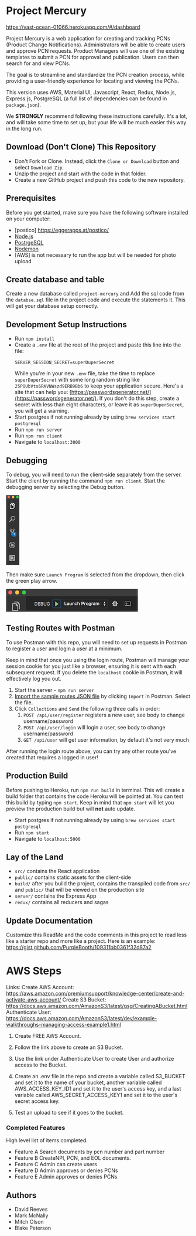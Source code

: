 # Project Mercury

https://vast-ocean-01066.herokuapp.com/#/dashboard

Project Mercury is a web application for creating and tracking PCNs (Product Change Notifications). Administrators will be able to create users and approve PCN requests. Product Managers will use one of the existing templates to submit a PCN for approval and publication. Users can then search for and view PCNs.

The goal is to streamline and standardize the PCN creation process, while providing a user-friendly experience for locating and viewing the PCNs.

This version uses AWS, Material UI, Javascript, React, Redux, Node.js, Express.js, PostgreSQL (a full list of dependencies can be found in `package.json`).

We **STRONGLY** recommend following these instructions carefully. It's a lot, and will take some time to set up, but your life will be much easier this way in the long run.

## Download (Don't Clone) This Repository

* Don't Fork or Clone. Instead, click the `Clone or Download` button and select `Download Zip`.
* Unzip the project and start with the code in that folder.
* Create a new GitHub project and push this code to the new repository.

## Prerequisites

Before you get started, make sure you have the following software installed on your computer:

- [postico] https://eggerapps.at/postico/
- [Node.js](https://nodejs.org/en/)
- [PostrgeSQL](https://www.postgresql.org/)
- [Nodemon](https://nodemon.io/)
- [AWS] is not necessary to run the app but will be needed for photo upload
## Create database and table

Create a new database called `project-mercury` and Add the sql code from the `databse.sql` file in the project code and execute the statements it. This will get your database setup correctly.


## Development Setup Instructions

* Run `npm install`
* Create a `.env` file at the root of the project and paste this line into the file:
    ```
    SERVER_SESSION_SECRET=superDuperSecret
    ```
    While you're in your new `.env` file, take the time to replace `superDuperSecret` with some long random string like `25POUbVtx6RKVNWszd9ERB9Bb6` to keep your application secure. Here's a site that can help you: [https://passwordsgenerator.net/](https://passwordsgenerator.net/). If you don't do this step, create a secret with less than eight characters, or leave it as `superDuperSecret`, you will get a warning.
* Start postgres if not running already by using `brew services start postgresql`
* Run `npm run server`
* Run `npm run client`
* Navigate to `localhost:3000`

## Debugging

To debug, you will need to run the client-side separately from the server. Start the client by running the command `npm run client`. Start the debugging server by selecting the Debug button.

![VSCode Toolbar](documentation/images/vscode-toolbar.png)

Then make sure `Launch Program` is selected from the dropdown, then click the green play arrow.

![VSCode Debug Bar](documentation/images/vscode-debug-bar.png)


## Testing Routes with Postman

To use Postman with this repo, you will need to set up requests in Postman to register a user and login a user at a minimum. 

Keep in mind that once you using the login route, Postman will manage your session cookie for you just like a browser, ensuring it is sent with each subsequent request. If you delete the `localhost` cookie in Postman, it will effectively log you out.

1. Start the server - `npm run server`
2. [Import the sample routes JSON file](./PostmanPrimeSoloRoutes.json) by clicking `Import` in Postman. Select the file.
3. Click `Collections` and `Send` the following three calls in order:
    1. `POST /api/user/register` registers a new user, see body to change username/password
    2. `POST /api/user/login` will login a user, see body to change username/password
    3. `GET /api/user` will get user information, by default it's not very much

After running the login route above, you can try any other route you've created that requires a logged in user!


## Production Build

Before pushing to Heroku, run `npm run build` in terminal. This will create a build folder that contains the code Heroku will be pointed at. You can test this build by typing `npm start`. Keep in mind that `npm start` will let you preview the production build but will **not** auto update.

* Start postgres if not running already by using `brew services start postgresql`
* Run `npm start`
* Navigate to `localhost:5000`

## Lay of the Land

* `src/` contains the React application
* `public/` contains static assets for the client-side
* `build/` after you build the project, contains the transpiled code from `src/` and `public/` that will be viewed on the production site
* `server/` contains the Express App
* `redux/` contains all reducers and sagas


## Update Documentation

Customize this ReadMe and the code comments in this project to read less like a starter repo and more like a project. Here is an example: https://gist.github.com/PurpleBooth/109311bb0361f32d87a2

# AWS Steps


Links:
Create AWS Account: 
    https://aws.amazon.com/premiumsupport/knowledge-center/create-and-activate-aws-account/
Create S3 Bucket:
    https://docs.aws.amazon.com/AmazonS3/latest/gsg/CreatingABucket.html
Authenticate User:
    https://docs.aws.amazon.com/AmazonS3/latest/dev/example-walkthroughs-managing-access-example1.html


1. Create FREE AWS Account.

2. Follow the link above to create an S3 Bucket.

3. Use the link under Authenticate User to create User and authorize access to the Bucket.

4. Create an .env file in the repo and create a variable called S3_BUCKET and set it to the name of your bucket, another variable called AWS_ACCESS_KEY_ID1 and set it to the user's access key, and a last variable called AWS_SECRET_ACCESS_KEY1 and set it to the user's secret access key.

5. Test an upload to see if it goes to the bucket.

### Completed Features

High level list of items completed.

-  Feature A
	Search documents by pcn number and part number
-  Feature B
CreateNPI, PCN, and EOL documents.
-  Feature C
Admin can create users 
-  Feature D
Admin approves or denies PCNs 
-  Feature E
Admin approves or denies PCNs 


## Authors

- David Reeves
- Mark McNally 
- Mitch Olson
- Blake Peterson

